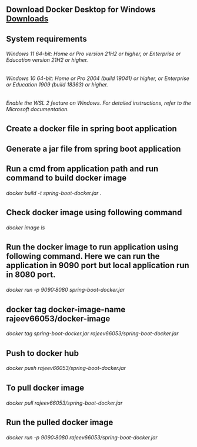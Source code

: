 ## Download Docker Desktop for Windows [Downloads](https://docs.docker.com/desktop/windows/install/)


## System requirements
###### Windows 11 64-bit: Home or Pro version 21H2 or higher, or Enterprise or Education version 21H2 or higher.
###### Windows 10 64-bit: Home or Pro 2004 (build 19041) or higher, or Enterprise or Education 1909 (build 18363) or higher.
###### Enable the WSL 2 feature on Windows. For detailed instructions, refer to the Microsoft documentation.


## Create a docker file in spring boot application

## Generate a jar file from spring boot application

## Run a cmd from application path and run command to build docker image
###### docker build -t spring-boot-docker.jar .


## Check docker image using following command
###### docker image ls


## Run the docker image to run application using following command. Here we can run the application in 9090 port but local application run in 8080 port.
###### docker run -p 9090:8080 spring-boot-docker.jar


## docker tag docker-image-name rajeev66053/docker-image
###### docker tag spring-boot-docker.jar rajeev66053/spring-boot-docker.jar

## Push to docker hub
###### docker push rajeev66053/spring-boot-docker.jar

## To pull docker image
###### docker pull rajeev66053/spring-boot-docker.jar


## Run the pulled docker image
###### docker run -p 9090:8080 rajeev66053/spring-boot-docker.jar